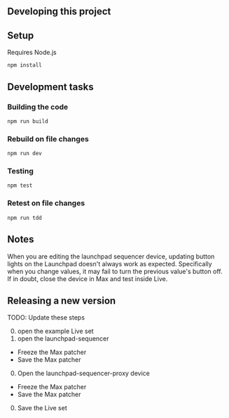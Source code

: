 ## Developing this project

## Setup

Requires Node.js

    npm install


## Development tasks

### Building the code

    npm run build

### Rebuild on file changes

    npm run dev

### Testing

    npm test

### Retest on file changes

    npm run tdd


## Notes

When you are editing the launchpad sequencer device, updating button lights on the Launchpad doesn't always work as expected. Specifically when you change values, it may fail to turn the previous value's button off. If in doubt, close the device in Max and test inside Live.


## Releasing a new version

TODO: Update these steps

0. open the example Live set
0. open the launchpad-sequencer
  * Freeze the Max patcher
  * Save the Max patcher
0. Open the launchpad-sequencer-proxy device
  * Freeze the Max patcher
  * Save the Max patcher
0. Save the Live set
